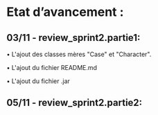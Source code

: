 # Etat d’avancement : 

## 03/11 - review_sprint2.partie1:

•    L'ajout des classes mères "Case" et "Character".

•    L'ajout du fichier README.md

•    L'ajout du fichier .jar 

## 05/11 - review_sprint2.partie2: